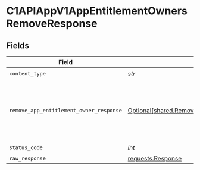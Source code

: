 # C1APIAppV1AppEntitlementOwnersRemoveResponse


## Fields

| Field                                                                                                          | Type                                                                                                           | Required                                                                                                       | Description                                                                                                    |
| -------------------------------------------------------------------------------------------------------------- | -------------------------------------------------------------------------------------------------------------- | -------------------------------------------------------------------------------------------------------------- | -------------------------------------------------------------------------------------------------------------- |
| `content_type`                                                                                                 | *str*                                                                                                          | :heavy_check_mark:                                                                                             | N/A                                                                                                            |
| `remove_app_entitlement_owner_response`                                                                        | [Optional[shared.RemoveAppEntitlementOwnerResponse]](../../models/shared/removeappentitlementownerresponse.md) | :heavy_minus_sign:                                                                                             | The empty response message for removing an app entitlement owner.                                              |
| `status_code`                                                                                                  | *int*                                                                                                          | :heavy_check_mark:                                                                                             | N/A                                                                                                            |
| `raw_response`                                                                                                 | [requests.Response](https://requests.readthedocs.io/en/latest/api/#requests.Response)                          | :heavy_minus_sign:                                                                                             | N/A                                                                                                            |